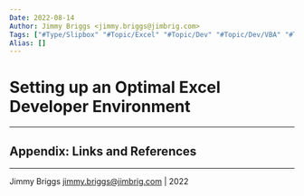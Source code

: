 ```yaml
---
Date: 2022-08-14
Author: Jimmy Briggs <jimmy.briggs@jimbrig.com>
Tags: ["#Type/Slipbox" "#Topic/Excel" "#Topic/Dev" "#Topic/Dev/VBA" "#Topic/Windows"]
Alias: []
---
```






#

# Setting up an Optimal Excel Developer Environment

***

## Appendix: Links and References

***

Jimmy Briggs <jimmy.briggs@jimbrig.com> | 2022